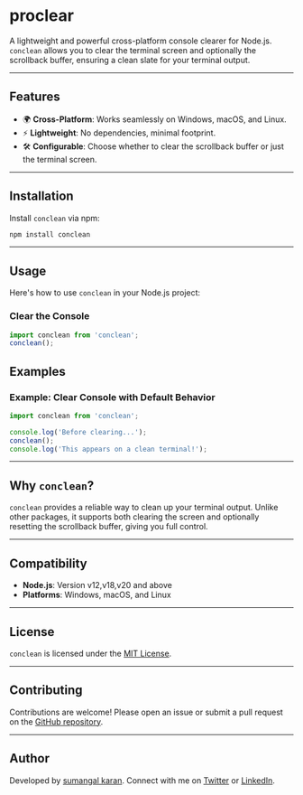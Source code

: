 

# proclear

A lightweight and powerful cross-platform console clearer for Node.js. `conclean` allows you to clear the terminal screen and optionally the scrollback buffer, ensuring a clean slate for your terminal output.

---

## Features
- 🌍 **Cross-Platform**: Works seamlessly on Windows, macOS, and Linux.
- ⚡ **Lightweight**: No dependencies, minimal footprint.
- 🛠️ **Configurable**: Choose whether to clear the scrollback buffer or just the terminal screen.

---

## Installation

Install `conclean` via npm:

```bash
npm install conclean
```

---

## Usage

Here's how to use `conclean` in your Node.js project:

### Clear the Console
```javascript
import conclean from 'conclean';
conclean();
```



## Examples

### Example: Clear Console with Default Behavior
```javascript
import conclean from 'conclean';

console.log('Before clearing...');
conclean();
console.log('This appears on a clean terminal!');
```


---

## Why `conclean`?

`conclean` provides a reliable way to clean up your terminal output. Unlike other packages, it supports both clearing the screen and optionally resetting the scrollback buffer, giving you full control.

---

## Compatibility

- **Node.js**: Version v12,v18,v20 and above
- **Platforms**: Windows, macOS, and Linux

---

## License

`conclean` is licensed under the [MIT License](LICENSE).

---

## Contributing

Contributions are welcome! Please open an issue or submit a pull request on the [GitHub repository](https://github.com/sumangal44/conclean).

---

## Author

Developed by [sumangal karan](https://github.com/sumangal44). Connect with me on [Twitter](https://twitter.com/) or [LinkedIn](https://www.linkedin.com/in/).




